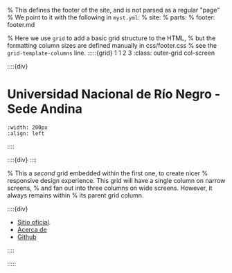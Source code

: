 % This defines the footer of the site, and is not parsed as a regular "page"
% We point to it with the following in `myst.yml`:
% site:
% parts:
% footer: footer.md

% Here we use `grid` to add a basic grid structure to the HTML,
% but the formatting column sizes are defined manually in css/footer.css
% see the `grid-template-columns` line.
:::::{grid} 1 1 2 3
:class: outer-grid col-screen

<!-- Project description -->

::::{div}

# Universidad Nacional de Río Negro - Sede Andina

```{image} ./img/footer_logo_unrn.svg
:width: 200px
:align: left
```
::::

<!-- Spacer between project description and links columns -->

::::{div}
::::

<!-- Link columns -->

% This a _second_ grid embedded within the first one, to create nicer
% responsive design experience. This grid will have a single column on narrow screens,
% and fan out into three columns on wide screens. However, it always remains within
% its parent grid column.

::::{div} 
- [Sitio oficial](https://www.unrn.edu.ar).
- [Acerca de](https://mystmd.org/overview/ecosystem)
- [Github](hhttps://github.com/INGCOM-UNRN/)

::::

:::::

